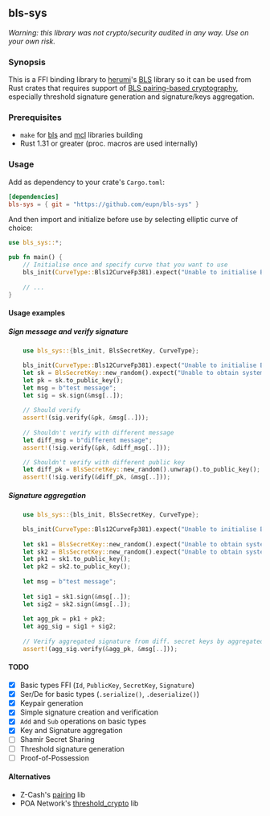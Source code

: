 ## bls-sys

_Warning: this library was not crypto/security audited in any way. Use on your own risk._

### Synopsis

This is a FFI binding library to [herumi](https://github.com/herumi)'s [BLS](https://github.com/herumi/bls) library so it can be used from Rust crates
that requires support of [BLS pairing-based cryptography](https://en.wikipedia.org/wiki/Boneh–Lynn–Shacham), especially threshold signature generation and
signature/keys aggregation.

### Prerequisites

* `make` for [bls](bls) and [mcl](mcl) libraries building
* Rust 1.31 or greater (proc. macros are used internally)

### Usage

Add as dependency to your crate's `Cargo.toml`:

```toml
[dependencies]
bls-sys = { git = "https://github.com/eupn/bls-sys" }
```

And then import and initialize before use by selecting elliptic curve of choice:

```rust
use bls_sys::*;

pub fn main() {
    // Initialise once and specify curve that you want to use
    bls_init(CurveType::Bls12CurveFp381).expect("Unable to initialise BLS lib");
    
    // ...
}

```

#### Usage examples

##### Sign message and verify signature

```rust
    use bls_sys::{bls_init, BlsSecretKey, CurveType};

    bls_init(CurveType::Bls12CurveFp381).expect("Unable to initialise BLS lib");
    let sk = BlsSecretKey::new_random().expect("Unable to obtain system randomness");
    let pk = sk.to_public_key();
    let msg = b"test message";
    let sig = sk.sign(&msg[..]);
    
    // Should verify
    assert!(sig.verify(&pk, &msg[..]));
    
    // Shouldn't verify with different message
    let diff_msg = b"different message";
    assert!(!sig.verify(&pk, &diff_msg[..]));

    // Shouldn't verify with different public key
    let diff_pk = BlsSecretKey::new_random().unwrap().to_public_key();
    assert!(!sig.verify(&diff_pk, &msg[..]));
```

##### Signature aggregation

```rust
    use bls_sys::{bls_init, BlsSecretKey, CurveType};

    bls_init(CurveType::Bls12CurveFp381).expect("Unable to initialise BLS lib");
    
    let sk1 = BlsSecretKey::new_random().expect("Unable to obtain system randomness");
    let sk2 = BlsSecretKey::new_random().expect("Unable to obtain system randomness");
    let pk1 = sk1.to_public_key();
    let pk2 = sk2.to_public_key();
    
    let msg = b"test message";
    
    let sig1 = sk1.sign(&msg[..]);
    let sig2 = sk2.sign(&msg[..]);
    
    let agg_pk = pk1 + pk2;
    let agg_sig = sig1 + sig2;
    
    // Verify aggregated signature from diff. secret keys by aggregated public key
    assert!(agg_sig.verify(&agg_pk, &msg[..]));
```

#### TODO

- [x] Basic types FFI (`Id`, `PublicKey`, `SecretKey`, `Signature`)
- [x] Ser/De for basic types (`.serialize()`, `.deserialize()`)
- [x] Keypair generation
- [x] Simple signature creation and verification
- [x] `Add` and `Sub` operations on basic types
- [x] Key and Signature aggregation
- [ ] Shamir Secret Sharing
- [ ] Threshold signature generation
- [ ] Proof-of-Possession

#### Alternatives

* Z-Cash's [pairing](https://github.com/zkcrypto/pairing) lib
* POA Network's [threshold_crypto](https://github.com/poanetwork/threshold_crypto) lib